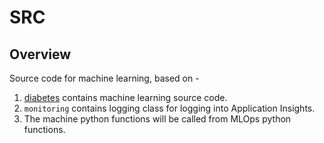 # SRC

## Overview

Source code for machine learning, based on  -

1. [diabetes](diabetes/) contains machine learning source code.
2. `monitoring` contains logging class for logging into Application Insights.
3. The machine python functions will be called from MLOps python functions.
